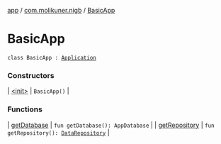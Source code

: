[app](../../index.md) / [com.molikuner.nigb](../index.md) / [BasicApp](./index.md)

# BasicApp

`class BasicApp : `[`Application`](https://developer.android.com/reference/android/app/Application.html)

### Constructors

| [&lt;init&gt;](-init-.md) | `BasicApp()` |

### Functions

| [getDatabase](get-database.md) | `fun getDatabase(): AppDatabase` |
| [getRepository](get-repository.md) | `fun getRepository(): `[`DataRepository`](../-data-repository/index.md) |

